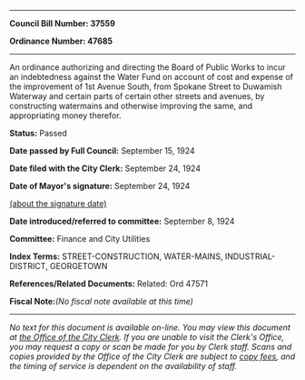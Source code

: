 

********

**Council Bill Number: 37559**
   
**Ordinance Number: 47685**
********

 An ordinance authorizing and directing the Board of Public Works to incur an indebtedness against the Water Fund on account of cost and expense of the improvement of 1st Avenue South, from Spokane Street to Duwamish Waterway and certain parts of certain other streets and avenues, by constructing watermains and otherwise improving the same, and appropriating money therefor.

**Status:** Passed
   
**Date passed by Full Council:** September 15, 1924
   
**Date filed with the City Clerk:** September 24, 1924
   
**Date of Mayor's signature:** September 24, 1924
   
[(about the signature date)](/~public/approvaldate.htm)
   
   
   
**Date introduced/referred to committee:** September 8, 1924
   
**Committee:** Finance and City Utilities
   
   
**Index Terms:** STREET-CONSTRUCTION, WATER-MAINS, INDUSTRIAL-DISTRICT, GEORGETOWN

**References/Related Documents:** Related: Ord 47571

**Fiscal Note:**_(No fiscal note available at this time)_
********

_No text for this document is available on-line. You may view this document at [the Office of the City Clerk](http://www.seattle.gov/leg/clerk/contactUs.htm). If you are unable to visit the Clerk's Office, you may request a copy or scan be made for you by Clerk staff. Scans and copies provided by the Office of the City Clerk are subject to [copy fees](http://clerk.seattle.gov/~public/clerkfees.htm), and the timing of service is dependent on the availability of staff._

